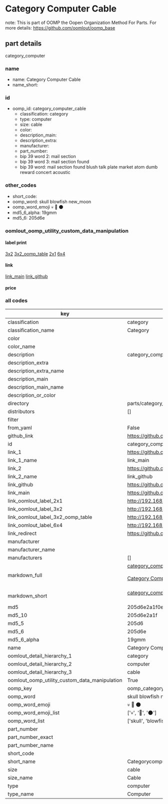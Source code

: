 # Category Computer Cable  

note: This is part of OOMP the Oopen Organization Method For Parts. For more details: https://github.com/oomlout/oomp_base

##  part details
  



category_computer



### name
* name: Category Computer Cable
* name_short: 
### id
* oomp_id: category_computer_cable
  * classification: category
  * type: computer
  * size: cable
  * color: 
  * description_main: 
  * description_extra: 
  * manufacturer: 
  * part_number: 
  * bip 39 word 2: mail section
  * bip 39 word 3: mail section found
  * bip 39 word: mail section found blush talk plate market atom dumb reward concert acoustic

### other_codes
* short_code: 
* oomp_word: skull blowfish new_moon
* oomp_word_emoji :skull: :blowfish: :new_moon:
* md5_6_alpha: 19gmm
* md5_6: 205d6e






### oomlout_oomp_utility_custom_data_manipulation
#### label print
[3x2](http://192.168.1.245:1112/?label=oomp%2019gmm)
[3x2_oomp_table](http://192.168.1.108:1112/?label=oomp%2019gmm)
[2x1](http://192.168.1.242:1112/?label=oomp%2019gmm)
[6x4](http://192.168.1.55:1112/?label=oomp%2019gmm)    

#### link

[link_main](https://github.com/oomlout/oomlout_oomp_version_1_messy/tree/main/parts/category_computer_cable) [link_github](https://github.com/oomlout/oomlout_oomp_version_1_messy/tree/main/parts/category_computer_cable)                             

#### price







### all codes 
| key | value |  
| --- | --- |  
| classification | category |  
| classification_name | Category |  
| color |  |  
| color_name |  |  
| description | category_computer |  
| description_extra |  |  
| description_extra_name |  |  
| description_main |  |  
| description_main_name |  |  
| description_or_color |   |  
| directory | parts/category_computer_cable |  
| distributors | [] |  
| filter |  |  
| from_yaml | False |  
| github_link | https://github.com/oomlout/oomlout_oomp_part_src/tree/main/parts/category_computer_cable |  
| id | category_computer_cable |  
| link_1 | https://github.com/oomlout/oomlout_oomp_version_1_messy/tree/main/parts/category_computer_cable |  
| link_1_name | link_main |  
| link_2 | https://github.com/oomlout/oomlout_oomp_version_1_messy/tree/main/parts/category_computer_cable |  
| link_2_name | link_github |  
| link_github | https://github.com/oomlout/oomlout_oomp_version_1_messy/tree/main/parts/category_computer_cable |  
| link_main | https://github.com/oomlout/oomlout_oomp_version_1_messy/tree/main/parts/category_computer_cable |  
| link_oomlout_label_2x1 | http://192.168.1.242:1112/?label=oomp%2019gmm |  
| link_oomlout_label_3x2 | http://192.168.1.245:1112/?label=oomp%2019gmm |  
| link_oomlout_label_3x2_oomp_table | http://192.168.1.108:1112/?label=oomp%2019gmm |  
| link_oomlout_label_6x4 | http://192.168.1.55:1112/?label=oomp%2019gmm |  
| link_redirect | https://github.com/oomlout/oomlout_oomp_version_1_messy/tree/main/parts/category_computer_cable |  
| manufacturer |  |  
| manufacturer_name |  |  
| manufacturers | [] |  
| markdown_full | [category_computer_cable](none)<br>[](none)<br>[Category Computer Cable](none)<br><br> |  
| markdown_short | [category_computer_cable](none)<br><br> |  
| md5 | 205d6e2a1f0e510698eec188b870ac31 |  
| md5_10 | 205d6e2a1f |  
| md5_5 | 205d6 |  
| md5_6 | 205d6e |  
| md5_6_alpha | 19gmm |  
| name | Category Computer Cable |  
| oomlout_detail_hierarchy_1 | category |  
| oomlout_detail_hierarchy_2 | computer |  
| oomlout_detail_hierarchy_3 | cable |  
| oomlout_oomp_utility_custom_data_manipulation | True |  
| oomp_key | oomp_category_computer_cable |  
| oomp_word | skull blowfish new_moon |  
| oomp_word_emoji | :skull: :blowfish: :new_moon: |  
| oomp_word_emoji_list | [':skull:', ':blowfish:', ':new_moon:'] |  
| oomp_word_list | ['skull', 'blowfish', 'new_moon'] |  
| part_number |  |  
| part_number_exact |  |  
| part_number_name |  |  
| short_code |  |  
| short_name | Categorycomputer |  
| size | cable |  
| size_name | Cable |  
| type | computer |  
| type_name | Computer |  
